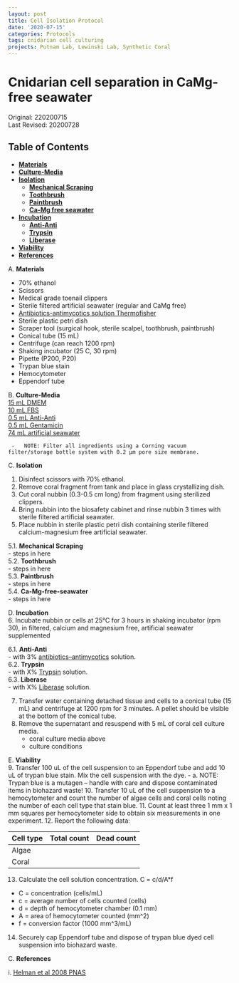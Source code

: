 ```yaml
---
layout: post
title: Cell Isolation Protocol
date: '2020-07-15'
categories: Protocols
tags: cnidarian cell culturing
projects: Putnam Lab, Lewinski Lab, Synthetic Coral
---
```


# Cnidarian cell separation in CaMg-free seawater


Original: 220200715  
Last Revised: 20200728  

## Table of Contents  
- [**Materials**](#Materials)
- [**Culture-Media**](#Culture-Media)
- [**Isolation**](#Isolation)
	- [**Mechanical Scraping**](#MechanicalScraping)     
	- [**Toothbrush**](#Toothbrush)
	- [**Paintbrush**](#Paintbrush)
	- [**Ca-Mg free seawater**](#Ca-Mg-free-seawater) 
- [**Incubation**](Incubation)
	- [**Anti-Anti**](#Anti-Anti)     
	- [**Trypsin**](#Trypsin)
	- [**Liberase**](#Liberase)
- [**Viability**](Viability)
- [**References**](#References)  

A. <a name="Materials"></a> **Materials**
  - 70% ethanol
  - Scissors
  - Medical grade toenail clippers
  - Sterile filtered artificial seawater (regular and CaMg free)
  - [Antibiotics-antimycotics solution Thermofisher](https://www.thermofisher.com/order/catalog/product/15240062#/15240062)
  - Sterile plastic petri dish
  - Scraper tool (surgical hook, sterile scalpel, toothbrush, paintbrush)
  - Conical tube (15 mL)
  - Centrifuge (can reach 1200 rpm)
  - Shaking incubator (25 C, 30 rpm)
  - Pipette (P200, P20)
  - Trypan blue stain
  - Hemocytometer
  - Eppendorf tube

B. <a name="Culture-Media"></a> **Culture-Media**  
  [15 mL DMEM]()   
  [10 mL FBS]()   
  [0.5 mL Anti-Anti](https://www.thermofisher.com/order/catalog/product/15240062#/15240062)   
  [0.5 mL Gentamicin]()   
  [74 mL artificial seawater]()  
  
     -   NOTE: Filter all ingredients using a Corning vacuum filter/storage bottle system with 0.2 μm pore size membrane.

C. <a name="Isolation"></a> **Isolation**

1. Disinfect scissors with 70% ethanol.
2. Remove coral fragment from tank and place in glass crystallizing dish.
3. Cut coral nubbin (0.3-0.5 cm long) from fragment using sterilized clippers.
4. Bring nubbin into the biosafety cabinet and rinse nubbin 3 times with sterile filtered artificial seawater.
5. Place nubbin in sterile plastic petri dish containing sterile filtered calcium-magnesium free artificial seawater.

5.1. <a name="MechanicalScraping"></a> **Mechanical Scraping**  
	- steps in here  
5.2. <a name="Toothbrush"></a> **Toothbrush**  
	- steps in here  
5.3. <a name="Paintbrush"></a> **Paintbrush**  
	- steps in here  
5.4. <a name="Ca-Mg-free-seawater"></a> **Ca-Mg-free-seawater**  
	- steps in here  


D. <a name="Incubation"></a> **Incubation**  
6. Incubate nubbin or cells at 25°C for 3 hours in shaking incubator (rpm 30), in filtered, calcium and magnesium free, artificial seawater supplemented
 
6.1. <a name="Anti-Anti"></a> **Anti-Anti**   
 	- with 3% [antibiotics–antimycotics](https://www.thermofisher.com/order/catalog/product/15240062#/15240062) solution.  
6.2. <a name="Trypsin"></a> **Trypsin**    
	- with X% [Trypsin](X) solution.  
6.3. <a name="Liberase"></a> **Liberase**   
	- with X% [Liberase](X) solution.  


7. Transfer water containing detached tissue and cells to a conical tube (15 mL) and centrifuge at 1200 rpm for 3 minutes.  A pellet should be visible at the bottom of the conical tube.
8. Remove the supernatant and resuspend with 5 mL of coral cell culture media.
    -  coral culture media above
    -  culture conditions



E. <a name="Viability"></a> **Viability**  
9. Transfer 100 uL of the cell suspension to an Eppendorf tube and add 10 uL of trypan blue stain.  Mix the cell suspension with the dye.
    -   a. NOTE: Trypan blue is a mutagen – handle with care and dispose contaminated items in biohazard waste!
10. Transfer 10 uL of the cell suspension to a hemocytometer and count the number of algae cells and coral cells noting the number of each cell type that stain blue.
11. Count at least three 1 mm x 1 mm squares per hemocytometer side to obtain six measurements in one experiment.
12. Report the following data:

| Cell type | Total count | Dead count |
| --- | --- | --- |
| Algae |   |     |
| Coral |   |     |

13. Calculate the cell solution concentration. C = c/d/A*f
  - C = concentration (cells/mL)
  - c = average number of cells counted (cells)
  - d = depth of hemocytometer chamber (0.1 mm)
  - A = area of hemocytometer counted (mm^2)
  - f = conversion factor (1000 mm^3/mL)
14. Securely cap Eppendorf tube and dispose of trypan blue dyed cell suspension into biohazard waste.

C. <a name="References"></a> **References**

  i. [Helman et al 2008 PNAS](https://www.pnas.org/content/105/1/54)
